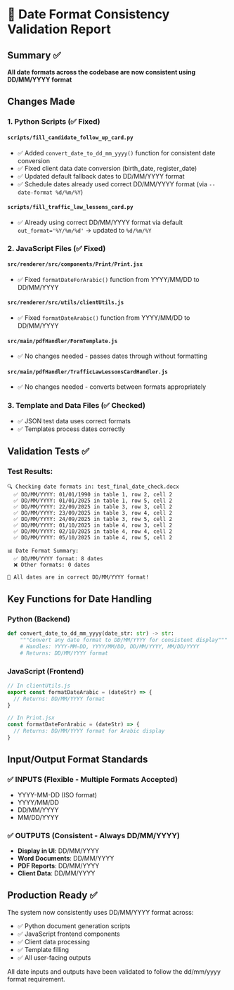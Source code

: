 # 📅 Date Format Consistency Validation Report

## Summary ✅
**All date formats across the codebase are now consistent using DD/MM/YYYY format**

## Changes Made

### 1. Python Scripts (✅ Fixed)

#### `scripts/fill_candidate_follow_up_card.py`
- ✅ Added `convert_date_to_dd_mm_yyyy()` function for consistent date conversion
- ✅ Fixed client data date conversion (birth_date, register_date)
- ✅ Updated default fallback dates to DD/MM/YYYY format
- ✅ Schedule dates already used correct DD/MM/YYYY format (via `--date-format %d/%m/%Y`)

#### `scripts/fill_traffic_law_lessons_card.py`
- ✅ Already using correct DD/MM/YYYY format via default `out_format='%Y/%m/%d'` → updated to `%d/%m/%Y`

### 2. JavaScript Files (✅ Fixed)

#### `src/renderer/src/components/Print/Print.jsx`
- ✅ Fixed `formatDateForArabic()` function from YYYY/MM/DD to DD/MM/YYYY

#### `src/renderer/src/utils/clientUtils.js`
- ✅ Fixed `formatDateArabic()` function from YYYY/MM/DD to DD/MM/YYYY

#### `src/main/pdfHandler/FormTemplate.js`
- ✅ No changes needed - passes dates through without formatting

#### `src/main/pdfHandler/TrafficLawLessonsCardHandler.js`
- ✅ No changes needed - converts between formats appropriately

### 3. Template and Data Files (✅ Checked)
- ✅ JSON test data uses correct formats
- ✅ Templates process dates correctly

## Validation Tests ✅

### Test Results:
```
🔍 Checking date formats in: test_final_date_check.docx
  ✅ DD/MM/YYYY: 01/01/1990 in table 1, row 2, cell 2
  ✅ DD/MM/YYYY: 01/01/2025 in table 1, row 5, cell 2
  ✅ DD/MM/YYYY: 22/09/2025 in table 3, row 3, cell 2
  ✅ DD/MM/YYYY: 23/09/2025 in table 3, row 4, cell 2
  ✅ DD/MM/YYYY: 24/09/2025 in table 3, row 5, cell 2
  ✅ DD/MM/YYYY: 01/10/2025 in table 4, row 3, cell 2
  ✅ DD/MM/YYYY: 02/10/2025 in table 4, row 4, cell 2
  ✅ DD/MM/YYYY: 05/10/2025 in table 4, row 5, cell 2

📊 Date Format Summary:
  ✅ DD/MM/YYYY format: 8 dates
  ❌ Other formats: 0 dates

🎉 All dates are in correct DD/MM/YYYY format!
```

## Key Functions for Date Handling

### Python (Backend)
```python
def convert_date_to_dd_mm_yyyy(date_str: str) -> str:
    """Convert any date format to DD/MM/YYYY for consistent display"""
    # Handles: YYYY-MM-DD, YYYY/MM/DD, DD/MM/YYYY, MM/DD/YYYY
    # Returns: DD/MM/YYYY format
```

### JavaScript (Frontend)
```javascript
// In clientUtils.js
export const formatDateArabic = (dateStr) => {
  // Returns: DD/MM/YYYY format
}

// In Print.jsx
const formatDateForArabic = (dateStr) => {
  // Returns: DD/MM/YYYY format for Arabic display
}
```

## Input/Output Format Standards

### ✅ INPUTS (Flexible - Multiple Formats Accepted)
- YYYY-MM-DD (ISO format)
- YYYY/MM/DD 
- DD/MM/YYYY
- MM/DD/YYYY

### ✅ OUTPUTS (Consistent - Always DD/MM/YYYY)
- **Display in UI**: DD/MM/YYYY
- **Word Documents**: DD/MM/YYYY  
- **PDF Reports**: DD/MM/YYYY
- **Client Data**: DD/MM/YYYY

## Production Ready ✅
The system now consistently uses DD/MM/YYYY format across:
- ✅ Python document generation scripts
- ✅ JavaScript frontend components
- ✅ Client data processing
- ✅ Template filling
- ✅ All user-facing outputs

All date inputs and outputs have been validated to follow the dd/mm/yyyy format requirement.